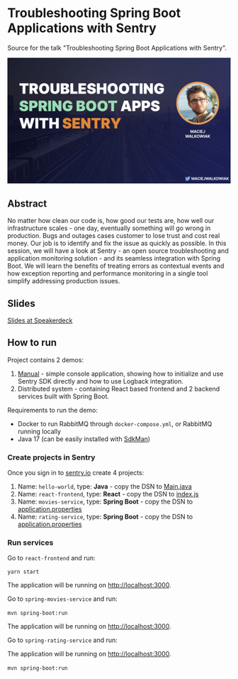 # Troubleshooting Spring Boot Applications with Sentry

Source for the talk "Troubleshooting Spring Boot Applications with Sentry".

![Troubleshooting Spring Boot Applications with Sentry](./cover.jpeg)

## Abstract

No matter how clean our code is, how good our tests are, how well our infrastructure scales - one day, eventually something will go wrong in production. Bugs and outages cases customer to lose trust and cost real money. Our job is to identify and fix the issue as quickly as possible.    In this session, we will have a look at Sentry - an open source troubleshooting and application monitoring solution - and its seamless integration with Spring Boot. We will learn the benefits of treating errors as contextual events and how exception reporting and performance monitoring in a single tool simplify addressing production issues.

## Slides

[Slides at Speakerdeck](https://speakerdeck.com/maciejwalkowiak/troubleshooting-spring-boot-applications-with-sentry)

## How to run

Project contains 2 demos:

1. [Manual](https://github.com/maciejwalkowiak/troubleshooting-spring-boot-appplications-with-sentry/tree/main/manual) - simple console application, showing how to initialize and use Sentry SDK directly and how to use Logback integration.
2. Distributed system - containing React based frontend and 2 backend services built with Spring Boot.

Requirements to run the demo:

- Docker to run RabbitMQ through `docker-compose.yml`, or RabbitMQ running locally
- Java 17 (can be easily installed with [SdkMan](https://sdkman.io/))

### Create projects in Sentry

Once you sign in to [sentry.io](https://sentry.io) create 4 projects:

1. Name: `hello-world`, type: **Java** - copy the DSN to [Main.java](https://github.com/maciejwalkowiak/troubleshooting-spring-boot-appplications-with-sentry/blob/main/manual/src/main/java/hr/javacro/Main.java#L14)
2. Name: `react-frontend`, type: **React** - copy the DSN to [index.js](https://github.com/maciejwalkowiak/troubleshooting-spring-boot-appplications-with-sentry/blob/main/react-frontend/src/index.js#L12)
3. Name: `movies-service`, type: **Spring Boot** - copy the DSN to [application.properties](https://github.com/maciejwalkowiak/troubleshooting-spring-boot-appplications-with-sentry/blob/main/spring-movies-service/src/main/resources/application.properties)
3. Name: `rating-service`, type: **Spring Boot** - copy the DSN to [application.properties](https://github.com/maciejwalkowiak/troubleshooting-spring-boot-appplications-with-sentry/blob/main/spring-rating-service/src/main/resources/application.properties)

### Run services

Go to `react-frontend` and run:

```
yarn start
```

The application will be running on [http://localhost:3000](http://localhost:3000).

Go to `spring-movies-service` and run:

`mvn spring-boot:run`

The application will be running on [http://localhost:3000](http://localhost:8080).

Go to `spring-rating-service` and run:

The application will be running on [http://localhost:3000](http://localhost:8081).

`mvn spring-boot:run`
